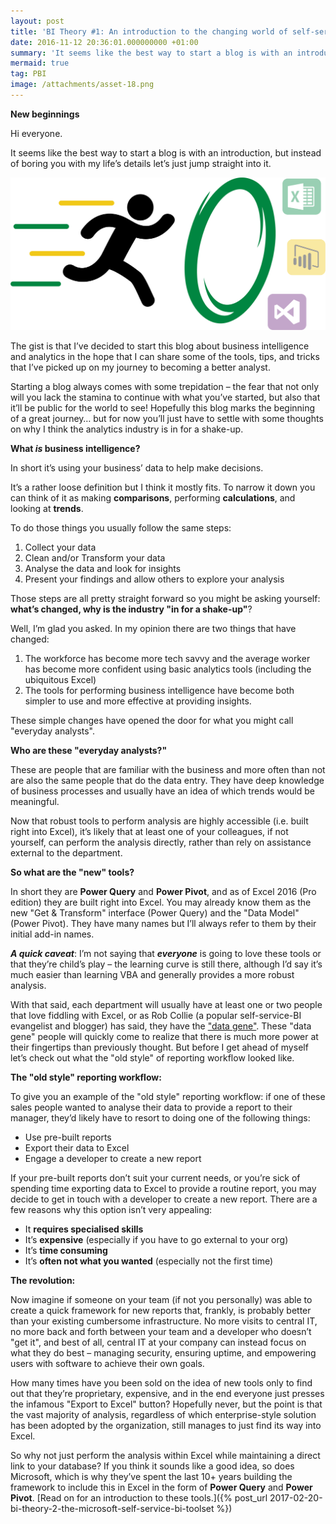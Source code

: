 ```yaml
---
layout: post
title: 'BI Theory #1: An introduction to the changing world of self-service BI'
date: 2016-11-12 20:36:01.000000000 +01:00
summary: 'It seems like the best way to start a blog is with an introduction, but instead of boring you with my life’s details let’s just jump straight into it.'
mermaid: true
tag: PBI
image: /attachments/asset-18.png
---
```

**New beginnings**

Hi everyone.

It seems like the best way to start a blog is with an introduction, but instead of boring you with my life’s details let’s just jump straight into it.

![Asset 18.png](/attachments/asset-18.png)

The gist is that I’ve decided to start this blog about business intelligence and analytics in the hope that I can share some of the tools, tips, and tricks that I’ve picked up on my journey to becoming a better analyst.

Starting a blog always comes with some trepidation – the fear that not only will you lack the stamina to continue with what you’ve started, but also that it’ll be public for the world to see! Hopefully this blog marks the beginning of a great journey… but for now you’ll just have to settle with some thoughts on why I think the analytics industry is in for a shake-up.

**What _is_ business intelligence?**

In short it’s using your business’ data to help make decisions.

It’s a rather loose definition but I think it mostly fits. To narrow it down you can think of it as making **comparisons**, performing **calculations**, and looking at **trends**.

To do those things you usually follow the same steps:

1.  Collect your data
2.  Clean and/or Transform your data
3.  Analyse the data and look for insights
4.  Present your findings and allow others to explore your analysis

Those steps are all pretty straight forward so you might be asking yourself: **what’s changed, why is the industry "in for a shake-up"**?

Well, I’m glad you asked. In my opinion there are two things that have changed:

1.  The workforce has become more tech savvy and the average worker has become more confident using basic analytics tools (including the ubiquitous Excel)
2.  The tools for performing business intelligence have become both simpler to use and more effective at providing insights.

These simple changes have opened the door for what you might call "everyday analysts".

**Who are these "everyday analysts?"**

These are people that are familiar with the business and more often than not are also the same people that do the data entry. They have deep knowledge of business processes and usually have an idea of which trends would be meaningful.

Now that robust tools to perform analysis are highly accessible (i.e. built right into Excel), it’s likely that at least one of your colleagues, if not yourself, can perform the analysis directly, rather than rely on assistance external to the department.

**So what are the "new" tools?**

In short they are **Power Query** and **Power Pivot**, and as of Excel 2016 (Pro edition) they are built right into Excel. You may already know them as the new "Get & Transform" interface (Power Query) and the "Data Model" (Power Pivot). They have many names but I’ll always refer to them by their initial add-in names.

**_A quick caveat_**: I’m not saying that **_everyone_** is going to love these tools or that they’re child’s play – the learning curve is still there, although I’d say it’s much easier than learning VBA and generally provides a more robust analysis.

With that said, each department will usually have at least one or two people that love fiddling with Excel, or as Rob Collie (a popular self-service-BI evangelist and blogger) has said, they have the ["data gene"](https://www.powerpivotpro.com/2015/12/bi-everyone-tear-wall-business/). These "data gene" people will quickly come to realize that there is much more power at their fingertips than previously thought. But before I get ahead of myself let’s check out what the "old style" of reporting workflow looked like.

**The "old style" reporting workflow:**

To give you an example of the "old style" reporting workflow: if one of these sales people wanted to analyse their data to provide a report to their manager, they’d likely have to resort to doing one of the following things:

*   Use pre-built reports
*   Export their data to Excel
*   Engage a developer to create a new report

If your pre-built reports don’t suit your current needs, or you’re sick of spending time exporting data to Excel to provide a routine report, you may decide to get in touch with a developer to create a new report. There are a few reasons why this option isn’t very appealing:

*   It **requires specialised skills**
*   It’s **expensive** (especially if you have to go external to your org)
*   It’s **time consuming**
*   It’s **often not what you wanted** (especially not the first time)

**The revolution:**

Now imagine if someone on your team (if not you personally) was able to create a quick framework for new reports that, frankly, is probably better than your existing cumbersome infrastructure. No more visits to central IT, no more back and forth between your team and a developer who doesn’t "get it", and best of all, central IT at your company can instead focus on what they do best – managing security, ensuring uptime, and empowering users with software to achieve their own goals.

How many times have you been sold on the idea of new tools only to find out that they’re proprietary, expensive, and in the end everyone just presses the infamous "Export to Excel" button? Hopefully never, but the point is that the vast majority of analysis, regardless of which enterprise-style solution has been adopted by the organization, still manages to just find its way into Excel.

So why not just perform the analysis within Excel while maintaining a direct link to your database? If you think it sounds like a good idea, so does Microsoft, which is why they’ve spent the last 10+ years building the framework to include this in Excel in the form of **Power Query** and **Power Pivot**. [Read on for an introduction to these tools.]({% post_url 2017-02-20-bi-theory-2-the-microsoft-self-service-bi-toolset %})